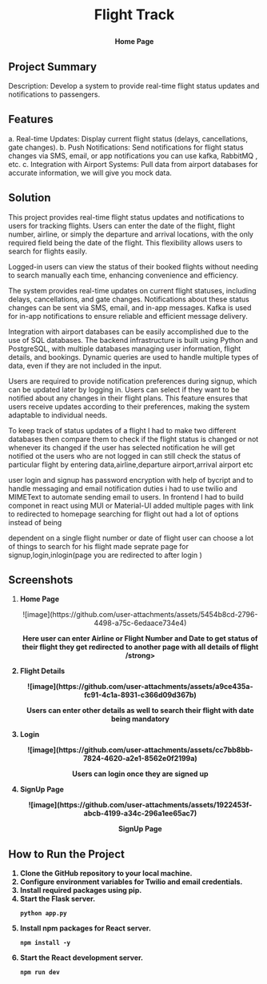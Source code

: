 # <p align="center">Flight Track<p>
   <p align="center">
   <p align="center"><strong>Home Page</strong></p>
   
## Project Summary

Description: Develop a system to provide real-time flight status updates and notifications to
passengers.
## Features

a. Real-time Updates: Display current flight status (delays, cancellations, gate
changes).
b. Push Notifications: Send notifications for flight status changes via SMS, email, or
app notifications you can use kafka, RabbitMQ , etc.
c. Integration with Airport Systems: Pull data from airport databases for accurate
information, we will give you mock data.

## Solution 

This project provides real-time flight status updates and notifications to users for tracking flights. Users can enter the date of the flight, flight number, airline, or simply the departure and arrival locations, with the only required field being the date of the flight. This flexibility allows users to search for flights easily.

Logged-in users can view the status of their booked flights without needing to search manually each time, enhancing convenience and efficiency.

The system provides real-time updates on current flight statuses, including delays, cancellations, and gate changes. Notifications about these status changes can be sent via SMS, email, and in-app messages. Kafka is used for in-app notifications to ensure reliable and efficient message delivery.

Integration with airport databases can be easily accomplished due to the use of SQL databases. The backend infrastructure is built using Python and PostgreSQL, with multiple databases managing user information, flight details, and bookings. Dynamic queries are used to handle multiple types of data, even if they are not included in the input.

Users are required to provide notification preferences during signup, which can be updated later by logging in. Users can select if they want to be notified about any changes in their flight plans. This feature ensures that users receive updates according to their preferences, making the system adaptable to individual needs.

 To keep track of status updates of a flight I had to make two different databases then compare them to check if the flight status is changed or not whenever its changed if the user has selected notification he will get notified ot the users who are not logged in can still check the status of particular flight by entering data,airline,departure airport,arrival airport etc

 user login and signup has password encryption with help of bycript and to handle messaging and email notification duties i had to use twilio and MIMEText to automate sending email to users. In frontend I had to build componet in react using MUI or Material-UI added multiple pages with link to redirected to homepage searching for flight out had a lot of options instead of being 

 dependent on a single flight number or date of flight user can choose a lot of things to search for his flight made seprate page for signup,login,inlogin(page you are redirected to after login )

## Screenshots

1. **Home Page**
  
   <p align="center">
      ![image](https://github.com/user-attachments/assets/5454b8cd-2796-4498-a75c-6edaace734e4)

   </p>
   <p align="center"><strong>Here user can enter Airline or Flight Number and Date to get status of their flight they get redirected to another page with all details of flight /strong></p>

3. **Flight Details**
   <p align="center">
      ![image](https://github.com/user-attachments/assets/a9ce435a-fc91-4c1a-8931-c366d09d367b)

   </p>
   <p align="center"><strong>Users can enter other details as well to search their flight with date being mandatory</strong></p>

4. **Login**
   <p align="center">
      ![image](https://github.com/user-attachments/assets/cc7bb8bb-7824-4620-a2e1-8562e0f2199a)

   </p>
   <p align="center"><strong>Users can login once they are signed up </strong></p>

5. **SignUp Page**
   <p align="center">
     ![image](https://github.com/user-attachments/assets/1922453f-abcb-4199-a34c-296a1ee65ac7)

   </p>
   <p align="center"><strong>SignUp Page</strong></p>



## How to Run the Project

1.  Clone the GitHub repository to your local machine.
2.  Configure environment variables for Twilio and email credentials.
3.  Install required packages using pip.
4.  Start the Flask server.
    ```
    python app.py
    ```
5. Install npm packages for React server.
    ```
    npm install -y
    ```
6. Start the React development server.
    ```
    npm run dev
    ```
